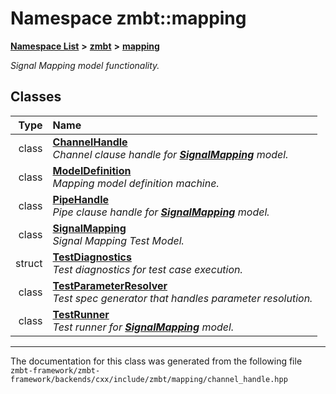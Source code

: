 

# Namespace zmbt::mapping



[**Namespace List**](namespaces.md) **>** [**zmbt**](namespacezmbt.md) **>** [**mapping**](namespacezmbt_1_1mapping.md)



_Signal Mapping model functionality._ 
















## Classes

| Type | Name |
| ---: | :--- |
| class | [**ChannelHandle**](classzmbt_1_1mapping_1_1ChannelHandle.md) <br>_Channel clause handle for_ [_**SignalMapping**_](classzmbt_1_1mapping_1_1SignalMapping.md) _model._ |
| class | [**ModelDefinition**](classzmbt_1_1mapping_1_1ModelDefinition.md) <br>_Mapping model definition machine._  |
| class | [**PipeHandle**](classzmbt_1_1mapping_1_1PipeHandle.md) <br>_Pipe clause handle for_ [_**SignalMapping**_](classzmbt_1_1mapping_1_1SignalMapping.md) _model._ |
| class | [**SignalMapping**](classzmbt_1_1mapping_1_1SignalMapping.md) <br>_Signal Mapping Test Model._  |
| struct | [**TestDiagnostics**](structzmbt_1_1mapping_1_1TestDiagnostics.md) <br>_Test diagnostics for test case execution._  |
| class | [**TestParameterResolver**](classzmbt_1_1mapping_1_1TestParameterResolver.md) <br>_Test spec generator that handles parameter resolution._  |
| class | [**TestRunner**](classzmbt_1_1mapping_1_1TestRunner.md) <br>_Test runner for_ [_**SignalMapping**_](classzmbt_1_1mapping_1_1SignalMapping.md) _model._ |



















































------------------------------
The documentation for this class was generated from the following file `zmbt-framework/zmbt-framework/backends/cxx/include/zmbt/mapping/channel_handle.hpp`

